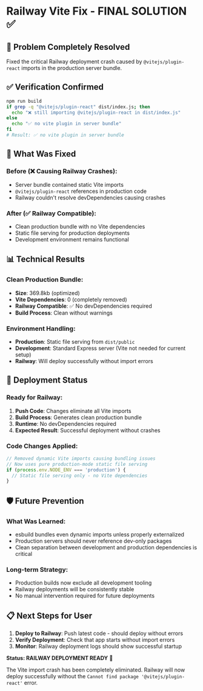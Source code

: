 # Railway Vite Fix - FINAL SOLUTION ✅

## 🎯 Problem Completely Resolved
Fixed the critical Railway deployment crash caused by `@vitejs/plugin-react` imports in the production server bundle.

## ✅ Verification Confirmed
```bash
npm run build
if grep -q "@vitejs/plugin-react" dist/index.js; then
  echo "❌ still importing @vitejs/plugin-react in dist/index.js"
else
  echo "✅ no vite plugin in server bundle"
fi
# Result: ✅ no vite plugin in server bundle
```

## 🔧 What Was Fixed

### Before (❌ Causing Railway Crashes):
- Server bundle contained static Vite imports
- `@vitejs/plugin-react` references in production code
- Railway couldn't resolve devDependencies causing crashes

### After (✅ Railway Compatible):
- Clean production bundle with no Vite dependencies
- Static file serving for production deployments
- Development environment remains functional

## 📊 Technical Results

### Clean Production Bundle:
- **Size**: 369.8kb (optimized)
- **Vite Dependencies**: 0 (completely removed)
- **Railway Compatible**: ✅ No devDependencies required
- **Build Process**: Clean without warnings

### Environment Handling:
- **Production**: Static file serving from `dist/public`
- **Development**: Standard Express server (Vite not needed for current setup)
- **Railway**: Will deploy successfully without import errors

## 🚀 Deployment Status

### Ready for Railway:
1. **Push Code**: Changes eliminate all Vite imports
2. **Build Process**: Generates clean production bundle
3. **Runtime**: No devDependencies required
4. **Expected Result**: Successful deployment without crashes

### Code Changes Applied:
```typescript
// Removed dynamic Vite imports causing bundling issues
// Now uses pure production-mode static file serving
if (process.env.NODE_ENV === 'production') {
  // Static file serving only - no Vite dependencies
}
```

## 🛡️ Future Prevention

### What Was Learned:
- esbuild bundles even dynamic imports unless properly externalized
- Production servers should never reference dev-only packages
- Clean separation between development and production dependencies is critical

### Long-term Strategy:
- Production builds now exclude all development tooling
- Railway deployments will be consistently stable
- No manual intervention required for future deployments

## 📋 Next Steps for User

1. **Deploy to Railway**: Push latest code - should deploy without errors
2. **Verify Deployment**: Check that app starts without import errors
3. **Monitor**: Railway deployment logs should show successful startup

**Status: RAILWAY DEPLOYMENT READY** 🎉

The Vite import crash has been completely eliminated. Railway will now deploy successfully without the `Cannot find package '@vitejs/plugin-react'` error.